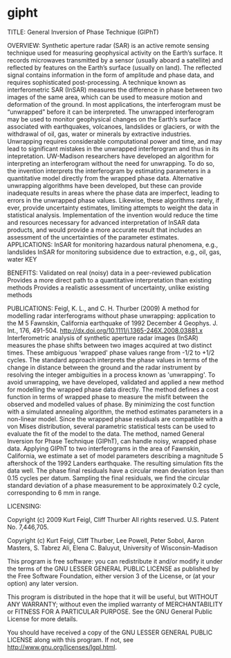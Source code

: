 # gipht
TITLE: General Inversion of Phase Technique (GIPhT)  

OVERVIEW:  Synthetic aperture radar (SAR) is an active remote sensing technique used for measuring geophysical activity on the Earth’s surface. It records microwaves transmitted by a sensor (usually aboard a satellite) and reflected by features on the Earth’s surface (usually on land). The reflected signal contains information in the form of amplitude and phase data, and requires sophisticated post-processing.  A technique known as interferometric SAR (InSAR) measures the difference in phase between two images of the same area, which can be used to measure motion and deformation of the ground. In most applications, the interferogram must be “unwrapped” before it can be interpreted. The unwrapped interferogram may be used to monitor geophysical changes on the Earth’s surface associated with earthquakes, volcanoes, landslides or glaciers, or with the withdrawal of oil, gas, water or minerals by extractive industries. Unwrapping requires considerable computational power and time, and may lead to significant mistakes in the unwrapped interferogram and thus in its intepretation.  UW-Madison researchers have developed an algorithm for interpreting an interferogram without the need for unwrapping. To do so, the invention interprets the interferogram by estimating parameters in a quantitative model directly from the wrapped phase data. Alternative unwrapping algorithms have been developed, but these can provide inadequate results in areas where the phase data are imperfect, leading to errors in the unwrapped phase values. Likewise, these algorithms rarely, if ever, provide uncertainty estimates, limiting attempts to weight the data in statistical analysis. Implementation of the invention would reduce the time and resources necessary for advanced interpretation of InSAR data products, and would provide a more accurate result that includes an assessment of the uncertainties of the parameter estimates.  APPLICATIONS:  InSAR for monitoring hazardous natural phenomena, e.g., landslides InSAR for monitoring subsidence due to extraction, e.g., oil, gas, water  KEY 

BENEFITS:  Validated on real (noisy) data in a peer-reviewed publication Provides a more direct path to a quantitative interpretation than existing methods Provides a realistic assessment of uncertainty, unlike existing methods  

PUBLICATIONS:  Feigl, K. L., and C. H. Thurber (2009) A method for modelling radar interferograms without phase unwrapping: application to the M 5 Fawnskin, California earthquake of 1992 December 4 Geophys. J. Int., 176, 491-504. http://dx.doi.org/10.1111/j.1365-246X.2008.03881.x  
Interferometric analysis of synthetic aperture radar images (InSAR) measures the phase shifts between two images acquired at two distinct times. These ambiguous 'wrapped' phase values range from -1/2 to +1/2 cycles. The standard approach interprets the phase values in terms of the change in distance between the ground and the radar instrument by resolving the integer ambiguities in a process known as 'unwrapping'. To avoid unwrapping, we have developed, validated and applied a new method for modelling the wrapped phase data directly. The method defines a cost function in terms of wrapped phase to measure the misfit between the observed and modelled values of phase. By minimizing the cost function with a simulated annealing algorithm, the method estimates parameters in a non-linear model. Since the wrapped phase residuals are compatible with a von Mises distribution, several parametric statistical tests can be used to evaluate the fit of the model to the data. The method, named General Inversion for Phase Technique (GIPhT), can handle noisy, wrapped phase data. Applying GIPhT to two interferograms in the area of Fawnskin, California, we estimate a set of model parameters describing a magnitude 5 aftershock of the 1992 Landers earthquake. The resulting simulation fits the data well. The phase final residuals have a circular mean deviation less than 0.15 cycles per datum. Sampling the final residuals, we find the circular standard deviation of a phase measurement to be approximately 0.2 cycle, corresponding to 6 mm in range.  

LICENSING: 

Copyright (c) 2009 Kurt Feigl, Cliff Thurber All rights reserved. U.S. Patent No. 7,446,705.  

Copyright (c) Kurt Feigl, Cliff Thurber, Lee Powell, Peter Sobol, Aaron Masters, S. Tabrez Ali, Elena C. Baluyut,
University of Wisconsin-Madison

This program is free software: you can redistribute it and/or modify it under the terms of the GNU LESSER GENERAL PUBLIC LICENSE as published by the Free Software Foundation, either version 3 of the License, or (at your option) any later version.

This program is distributed in the hope that it will be useful, but WITHOUT ANY WARRANTY; without even the implied warranty of MERCHANTABILITY or FITNESS FOR A PARTICULAR PURPOSE.  See the GNU General Public License for more details.

You should have received a copy of the GNU LESSER GENERAL PUBLIC LICENSE along with this program.  If not, see <http://www.gnu.org/licenses/lgpl.html>.
